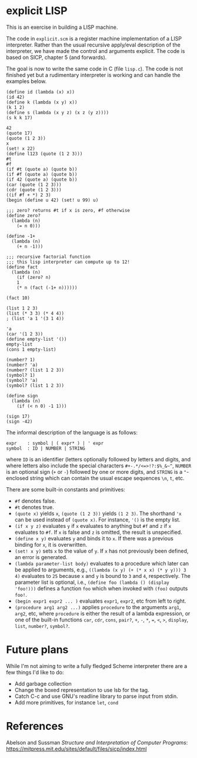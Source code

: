 # explicit LISP

This is an exercise in building a LISP machine.

The code in `explicit.scm` is a register machine implementation
of a LISP interpreter. Rather than the usual recursive apply/eval
description of the interpreter, we have made the control and
arguments explicit.  The code is based on SICP, chapter 5 (and forwards).

The goal is now to write the same code in C (file `lisp.c`).
The code is not finished yet but a rudimentary interpreter is working
and can handle the examples below.
```
(define id (lambda (x) x))
(id 42)
(define k (lambda (x y) x))
(k 1 2)
(define s (lambda (x y z) (x z (y z))))
(s k k 17)

42
(quote 17)
(quote (1 2 3))
x
(set! x 22)
(define l123 (quote (1 2 3)))
#t
#f
(if #t (quote a) (quote b))
(if #f (quote a) (quote b))
(if 42 (quote a) (quote b))
(car (quote (1 2 3)))
(cdr (quote (1 2 3)))
((if #f + *) 2 3)
(begin (define u 42) (set! u 99) u)

;;; zero? returns #t if x is zero, #f otherwise
(define zero?
  (lambda (n)
    (= n 0)))

(define -1+
  (lambda (n)
    (+ n -1)))

;;; recursive factorial function
;;; this lisp interpreter can compute up to 12!
(define fact
  (lambda (n)
    (if (zero? n)
	1
	(* n (fact (-1+ n))))))

(fact 10)

(list 1 2 3)
(list (* 3 3) (* 4 4))
; (list 'a 1 '(3 1 4))

'a
(car '(1 2 3))
(define empty-list '())
empty-list
(cons 1 empty-list)

(number? 1)
(number? 'a)
(number? (list 1 2 3))
(symbol? 1)
(symbol? 'a)
(symbol? (list 1 2 3))

(define sign
  (lambda (n)
    (if (< n 0) -1 1)))

(sign 17)
(sign -42)
```
The informal description of the language is as follows:
```
expr    : symbol | ( expr* ) | ' expr
symbol  : ID | NUMBER | STRING
```

where `ID` is an identifier (letters optionally followed by letters and digits, and
where letters also include the special characters `#+-.*/<=>!?:$%_&~^`,
`NUMBER` is an optional sign (`+` or `-`) followed by one or more digits,
and `STRING` is a `"`-enclosed string which can contain the usual escape
sequences `\n`, `t`, etc.

There are some built-in constants and primitives:

- `#f` denotes false.
- `#t` denotes true.
- `(quote x)` yields `x`, `(quote (1 2 3))` yields `(1 2 3)`.
The shorthand `'x` can be used instead of `(quote x)`.  For instance, `'()` is the empty list.	
- `(if x y z)` evaluates `y` if `x` evaluates to anything but `#f` and `z` if `x`
evaluates to `#f`.  If `x` is false and `z` is omitted, the result is unspecified.
- `(define x y)` evaluates `y` and binds it to `x`.  If there was a previous binding for `x`, 
it is overwritten.
- `(set! x y)` sets `x` to the value of `y`.  If `x` has not previously been defined, an error
is generated.
- `(lambda parameter-list body)` evaluates to a procedure which later can be applied to arguments, e.g.,
```((lambda (x y) (+ (* x x) (* y y))) 3 4)```
evaluates to `25` because `x` and `y` is bound to `3` and `4`, respectively.
The parameter list is optional, i.e.,
```(define foo (lambda () (display 'foo!)))```
defines a function `foo` which when invoked with `(foo)` outputs `foo!`.
- `(begin expr1 expr2 ... )` evaluates `expr1`, `expr2`, etc from left to right.
- `(procedure arg1 arg2 ...)` applies `procedure` to the arguments `arg1`, `arg2`, etc,
where `procedure` is either the result of a lambda expression, or one of the built-in
functions `car`, `cdr`, `cons`, `pair?`, `+`, `-`, `*`, `=`, `<`, `>`, `display`, `list`,
`number?`, `symbol?`.

# Future plans

While I'm not aiming to write a fully fledged Scheme interpreter there
are a few things I'd like to do:

- Add garbage collection
- Change the boxed representation to use lsb for the tag.
- Catch C-c and use GNU's readline library to parse input from stdin.
- Add more primitives, for instance `let`, `cond`

# References

Abelson and Sussman *Structure and Interpretation of Computer Programs*:
<br>
https://mitpress.mit.edu/sites/default/files/sicp/index.html



